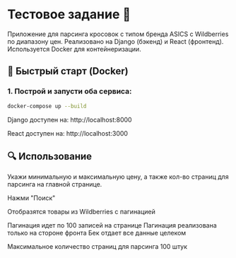 # Тестовое задание 🛒

Приложение для парсинга кросовок с типом бренда ASICS с Wildberries по диапазону цен. Реализовано на Django (бэкенд) и React (фронтенд). Используется Docker для контейнеризации.

## 🚀 Быстрый старт (Docker)

### 1. Построй и запусти оба сервиса:

```bash
docker-compose up --build
```

Django доступен на: http://localhost:8000

React доступен на: http://localhost:3000


## 🔍 Использование

Укажи минимальную и максимальную цену, а также кол-во страниц для парсинга на главной странице.

Нажми "Поиск"

Отобразятся товары из Wildberries с пагинацией

Пагинация идет по 100 записей на странице
Пагинация реализована только на стороне фронта
Бек отдает все данные целеком

Максимальное количество страниц для парсинга 100 штук


